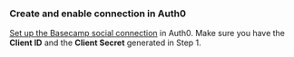 ### Create and enable connection in Auth0

[Set up the Basecamp social connection](https://auth0.com/docs/dashboard/guides/connections/set-up-connections-social) in Auth0. Make sure you have the **Client ID** and the **Client Secret** generated in Step 1.
